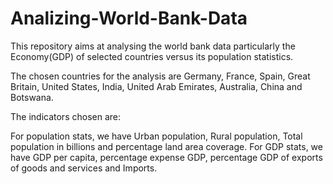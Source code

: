 # Analizing-World-Bank-Data
This repository aims at analysing the world bank data particularly the Economy(GDP) of selected countries versus its population statistics.

The chosen countries for the analysis are Germany, France, Spain, Great Britain, United States, India, United Arab Emirates, Australia, China and
Botswana. 

The indicators chosen are:

For population stats, we have Urban population, Rural population, Total population in billions and percentage land area coverage.
For GDP stats, we have GDP per capita, percentage expense GDP, percentage GDP of exports of goods and services and Imports.
